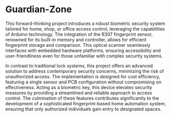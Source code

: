 # Guardian-Zone
This forward-thinking project introduces a robust biometric security system tailored for home, shop, or office access control, leveraging the capabilities of Arduino technology. The integration of the R307 fingerprint sensor, renowned for its built-in memory and controller, allows for efficient fingerprint storage and comparison. This optical scanner seamlessly interfaces with embedded hardware platforms, ensuring accessibility and user-friendliness even for those unfamiliar with complex security systems.

In contrast to traditional lock systems, this project offers an advanced solution to address contemporary security concerns, minimizing the risk of unauthorized access. The implementation is designed for cost efficiency, featuring a single sensor and PCB configuration without compromising on effectiveness. Acting as a biometric key, this device elevates security measures by providing a streamlined and reliable approach to access control. The culmination of these features contributes significantly to the development of a sophisticated fingerprint-based home automation system, ensuring that only authorized individuals gain entry to designated spaces.












